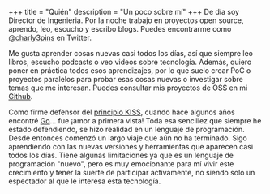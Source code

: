 +++
title = "Quién"
description = "Un poco sobre mí"
+++
De día soy Director de Ingenieria. Por la noche trabajo en proyectos open source, aprendo, leo, escucho y escribo blogs. Puedes encontrarme como [@charly3pins](https://twitter.com/charly3pins) en Twitter.

Me gusta aprender cosas nuevas casi todos los días, así que siempre leo libros, escucho podcasts o veo videos sobre tecnología. Además, quiero poner en práctica todos esos aprendizajes, por lo que suelo crear PoC o proyectos paralelos para probar esas cosas nuevas o investigar sobre temas que me interesan. Puedes consultar mis proyectos de OSS en mi [Github](https://github.com/charly3pins).

Como firme defensor del [principio KISS](https://es.wikipedia.org/wiki/Principio_KISS), cuando hace algunos años encontré [Go](https://golang.org/)... fue ¡amor a primera vista! Toda esa sencillez que siempre he estado defendiendo, se hizo realidad en un lenguaje de programación. Desde entonces comenzó un largo viaje que aún no ha terminado. Sigo aprendiendo con las nuevas versiones y herramientas que aparecen casi todos los días. Tiene algunas limitaciones ya que es un lenguaje de programación "nuevo", pero es muy emocionante para mí vivir este crecimiento y tener la suerte de participar activamente, no siendo solo un espectador al que le interesa esta tecnología.